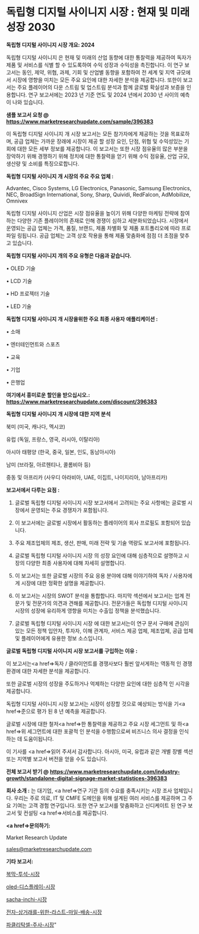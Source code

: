# 독립형 디지털 사이니지 시장 : 현재 및 미래 성장 2030

<strong>독립형 디지털 사이니지 시장 개요: 2024</strong>

독립형 디지털 사이니지 은 현재 및 미래의 산업 동향에 대한 통찰력을 제공하여 독자가 제품 및 서비스를 식별 할 수 있도록하여 수익 성장과 수익성을 촉진합니다. 이 연구 보고서는 동인, 제약, 위협, 과제, 기회 및 산업별 동향을 포함하여 전 세계 및 지역 규모에서 시장에 영향을 미치는 모든 주요 요인에 대한 자세한 분석을 제공합니다. 또한이 보고서는 주요 플레이어의 다운 스트림 및 업스트림 분석과 함께 글로벌 확실성과 보증을 인용합니다. 연구 보고서에는 2023 년 기준 연도 및 2024 년에서 2030 년 사이의 예측이 나와 있습니다.



<strong>샘플 보고서 요청 @ <a href=https://www.marketresearchupdate.com/sample/396383>https://www.marketresearchupdate.com/sample/396383</a></strong>

이 독립형 디지털 사이니지 개 시장 보고서는 모든 참가자에게 제공하는 것을 목표로하며, 공급 업체는 가까운 장래에 시장이 제공 할 성장 요인, 단점, 위협 및 수익성있는 기회에 대한 모든 세부 정보를 제공합니다. 이 보고서는 또한 시장 점유율의 많은 부분을 장악하기 위해 경쟁하기 위해 정치에 대한 통찰력을 얻기 위해 수익 점유율, 산업 규모, 생산량 및 소비를 특징으로합니다.



<strong>독립형 디지털 사이니지 개 시장의 주요 주요 업체 :</strong>

Advantec, Cisco Systems, LG Electronics, Panasonic, Samsung Electronics, NEC, BroadSign International, Sony, Sharp, Quividi, RedFalcon, AdMobilize, Omnivex

독립형 디지털 사이니지 산업은 시장 점유율을 높이기 위해 다양한 마케팅 전략에 참여하는 다양한 기존 플레이어의 존재로 인해 경쟁이 심하고 세분화되었습니다. 시장에서 운영되는 공급 업체는 가격, 품질, 브랜드, 제품 차별화 및 제품 포트폴리오에 따라 프로파일 링됩니다. 공급 업체는 고객 상호 작용을 통해 제품 맞춤화에 점점 더 초점을 맞추고 있습니다.



<strong>독립형 디지털 사이니지 개의 주요 유형은 다음과 같습니다.</strong>

• OLED 기술

• LCD 기술

• HD 프로젝터 기술

• LED 기술



<strong>독립형 디지털 사이니지 개 시장을위한 주요 최종 사용자 애플리케이션 :</strong>

• 소매

• 엔터테인먼트와 스포츠

• 교육

• 기업

• 은행업



<strong>여기에서 흥미로운 할인을 받으십시오.: <a href=https://www.marketresearchupdate.com/discount/396383>https://www.marketresearchupdate.com/discount/396383</a></strong>



<strong>독립형 디지털 사이니지 개 시장에 대한 지역 분석</strong>

북미 (미국, 캐나다, 멕시코)

유럽 (독일, 프랑스, 영국, 러시아, 이탈리아)

아시아 태평양 (한국, 중국, 일본, 인도, 동남아시아)

남미 (브라질, 아르헨티나, 콜롬비아 등)

중동 및 아프리카 (사우디 아라비아, UAE, 이집트, 나이지리아, 남아프리카)



<strong>보고서에서 다루는 요점 :</strong>

1. 글로벌 독립형 디지털 사이니지 시장 보고서에서 고려되는 주요 사항에는 글로벌 시장에서 운영되는 주요 경쟁자가 포함됩니다.

2. 이 보고서에는 글로벌 시장에서 활동하는 플레이어의 회사 프로필도 포함되어 있습니다.

3. 주요 제조업체의 제조, 생산, 판매, 미래 전략 및 기술 역량도 보고서에 포함됩니다.

4. 글로벌 독립형 디지털 사이니지 시장 의 성장 요인에 대해 심층적으로 설명하고 시장의 다양한 최종 사용자에 대해 자세히 설명합니다.

5. 이 보고서는 또한 글로벌 시장의 주요 응용 분야에 대해 이야기하여 독자 / 사용자에게 시장에 대한 정확한 설명을 제공합니다.

6. 이 보고서는 시장의 SWOT 분석을 통합합니다. 마지막 섹션에서 보고서는 업계 전문가 및 전문가의 의견과 견해를 제공합니다. 전문가들은 독립형 디지털 사이니지 시장의 성장에 유리하게 영향을 미치는 수출입 정책을 분석했습니다.

7. 글로벌 독립형 디지털 사이니지 시장 에 대한 보고서는이 연구 문서 구매에 관심이있는 모든 정책 입안자, 투자자, 이해 관계자, 서비스 제공 업체, 제조업체, 공급 업체 및 플레이어에게 유용한 정보 소스입니다.



<strong>글로벌 독립형 디지털 사이니지 시장 보고서를 구입하는 이유 :</strong>

이 보고서는<a href=>독자 / 클</a>라이언트를 경쟁사보다 훨씬 앞서게하는 역동적 인 경쟁 환경에 대한 자세한 분석을 제공합니다.

또한 글로벌 시장의 성장을 주도하거나 억제하는 다양한 요인에 대한 심층적 인 시각을 제공합니다.

독립형 디지털 사이니지 시장 보고서는 시장이 성장할 것으로 예상되는 방식을 기<a href=>준으로</a> 평가 된 8 년 예측을 제공합니다.

글로벌 시장에 대한 철저<a href=>한 통찰력</a>을 제공하고 주요 시장 세그먼트 및 하<a href=>위 세그</a>먼트에 대한 포괄적 인 분석을 수행함으로써 비즈니스 의사 결정을 인식하는 데 도움이됩니다.

이 기사를 <a href=>읽어 주</a>셔서 감사합니다. 아시아, 미국, 유럽과 같은 개별 장별 섹션 또는 지역별 보고서 버전을 얻을 수도 있습니다.



<strong>전체 보고서 받기 @ <a href=https://www.marketresearchupdate.com/industry-growth/standalone-digital-signage-market-statistices-396383>https://www.marketresearchupdate.com/industry-growth/standalone-digital-signage-market-statistices-396383</a></strong>



<strong>회사 소개 :</strong>
는 대기업, <a href=>연구 기</a>관 등의 수요를 충족시키는 시장 조사 업체입니다. 우리는 주로 의료, IT 및 CMFE 도메인을 위해 설계된 여러 서비스를 제공하며 그 주요 기여는 고객 경험 연구입니다. 또한 연구 보고서를 맞춤화하고 신디케이트 된 연구 보고서 및 컨설팅 <a href=>서비</a>스를 제공합니다.



<strong><a href=>문의하기:</a></strong>

Market Research Update

sales@marketresearchupdate.com



<strong>기타 보고서:</strong>

<a href=https://www.linkedin.com/pulse/복막-투석-시장-경쟁-분석-및-성장-잠재력-2029-trend-tracking-tips-360-analysis/>복막-투석-시장</a>

<a href=https://www.linkedin.com/pulse/oled-디스플레이-시장-경쟁-분석-및-성장-잠재력-2029-ls6jf/>oled-디스플레이-시장</a>

<a href=https://www.linkedin.com/pulse/sacha-inchi-시장-규모-및-성장-2023-analytics-alchemy-360-analysis-y6ryf/>sacha-inchi-시장</a>

<a href=https://www.linkedin.com/pulse/전자-상거래를-위한-라스트-마일-배송-시장-동향-및-성장-전망-analytics-alchemy-360-analysis-fbmcf/>전자-상거래를-위한-라스트-마일-배송-시장</a>

<a href=https://www.linkedin.com/pulse/파클리탁셀-주사-시장-규모-및-성장-2023-survey-savvy-insights-360-analysis-beb6f/>파클리탁셀-주사-시장</a>"

